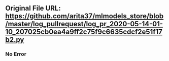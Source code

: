 ## Original File URL: https://github.com/arita37/mlmodels_store/blob/master/log_pullrequest/log_pr_2020-05-14-01-10_207025cb0ea4a9ff2c75f9c6635cdcf2e51f17b2.py<br />

### No Error
